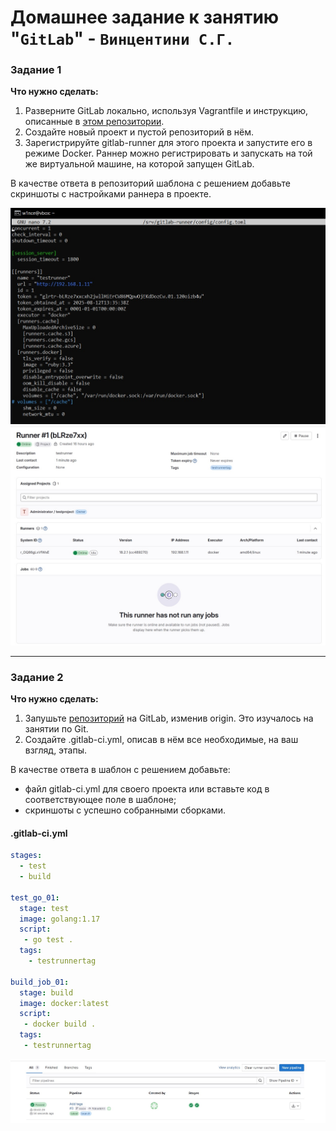 # Домашнее задание к занятию "`GitLab`" - `Винцентини С.Г.`

### Задание 1

**Что нужно сделать:**

1. Разверните GitLab локально, используя Vagrantfile и инструкцию, описанные в [этом репозитории](https://github.com/netology-code/sdvps-materials/tree/main/gitlab).   
2. Создайте новый проект и пустой репозиторий в нём.
3. Зарегистрируйте gitlab-runner для этого проекта и запустите его в режиме Docker. Раннер можно регистрировать и запускать на той же виртуальной машине, на которой запущен GitLab.

В качестве ответа в репозиторий шаблона с решением добавьте скриншоты с настройками раннера в проекте.

![Конфиг раннера](https://github.com/w1ncez/8-03-hw/blob/main/gitlabrunner.jpg?raw=true)
![Статус раннера в проекте](https://github.com/w1ncez/8-03-hw/blob/main/gitlabrunner1.jpg?raw=true)


---

### Задание 2

**Что нужно сделать:**

1. Запушьте [репозиторий](https://github.com/netology-code/sdvps-materials/tree/main/gitlab) на GitLab, изменив origin. Это изучалось на занятии по Git.
2. Создайте .gitlab-ci.yml, описав в нём все необходимые, на ваш взгляд, этапы.

В качестве ответа в шаблон с решением добавьте: 
   
 * файл gitlab-ci.yml для своего проекта или вставьте код в соответствующее поле в шаблоне; 
 * скриншоты с успешно собранными сборками.

#### .gitlab-ci.yml
```.gitlab-ci.yml
stages:
  - test
  - build

test_go_01:
  stage: test
  image: golang:1.17
  script:
   - go test .
  tags: 
    - testrunnertag

build_job_01:
  stage: build
  image: docker:latest
  script:
   - docker build .
  tags: 
   - testrunnertag
```
![Успешно собранные сборки test_go_01 и build_job_01](https://github.com/w1ncez/8-03-hw/blob/main/pipeline.jpg?raw=true)
